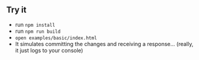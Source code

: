 ## Try it

- run `npm install`
- run `npm run build`
- `open examples/basic/index.html`
- It simulates committing the changes and receiving a response... (really, it just logs to your console)
